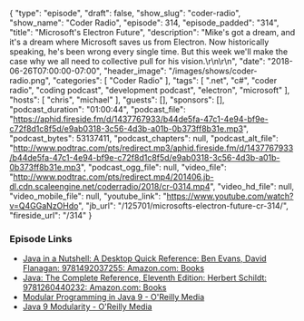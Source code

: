 {
  "type": "episode",
  "draft": false,
  "show_slug": "coder-radio",
  "show_name": "Coder Radio",
  "episode": 314,
  "episode_padded": "314",
  "title": "Microsoft's Electron Future",
  "description": "Mike's got a dream, and it's a dream where Microsoft saves us from Electron. Now historically speaking, he's been wrong every single time. But this week we'll make the case why we all need to collective pull for his vision.\r\n\r\n",
  "date": "2018-06-26T07:00:00-07:00",
  "header_image": "/images/shows/coder-radio.png",
  "categories": [
    "Coder Radio"
  ],
  "tags": [
    ".net",
    "c#",
    "coder radio",
    "coding podcast",
    "development podcast",
    "electron",
    "microsoft"
  ],
  "hosts": [
    "chris",
    "michael"
  ],
  "guests": [],
  "sponsors": [],
  "podcast_duration": "01:00:44",
  "podcast_file": "https://aphid.fireside.fm/d/1437767933/b44de5fa-47c1-4e94-bf9e-c72f8d1c8f5d/e9ab0318-3c56-4d3b-a01b-0b373ff8b31e.mp3",
  "podcast_bytes": 53137411,
  "podcast_chapters": null,
  "podcast_alt_file": "http://www.podtrac.com/pts/redirect.mp3/aphid.fireside.fm/d/1437767933/b44de5fa-47c1-4e94-bf9e-c72f8d1c8f5d/e9ab0318-3c56-4d3b-a01b-0b373ff8b31e.mp3",
  "podcast_ogg_file": null,
  "video_file": "http://www.podtrac.com/pts/redirect.mp4/201406.jb-dl.cdn.scaleengine.net/coderradio/2018/cr-0314.mp4",
  "video_hd_file": null,
  "video_mobile_file": null,
  "youtube_link": "https://www.youtube.com/watch?v=Q4GGaNzOHdo",
  "jb_url": "/125701/microsofts-electron-future-cr-314/",
  "fireside_url": "/314"
}


### Episode Links

  * [Java in a Nutshell: A Desktop Quick Reference: Ben Evans, David Flanagan: 9781492037255: Amazon.com: Books](https://www.amazon.com/Java-Nutshell-Desktop-Quick-Reference/dp/1492037257/ref=sr_1_2?ie=UTF8&qid=1529957015&sr=8-2&keywords=Java+10 "Java in a Nutshell: A Desktop Quick Reference: Ben Evans, David Flanagan: 9781492037255: Amazon.com: Books")
  * [Java: The Complete Reference, Eleventh Edition: Herbert Schildt: 9781260440232: Amazon.com: Books](https://www.amazon.com/Java-Complete-Reference-Herbert-Schildt/dp/1260440230/ref=sr_1_1?ie=UTF8&qid=1529957015&sr=8-1&keywords=Java+10 "Java: The Complete Reference, Eleventh Edition: Herbert Schildt: 9781260440232: Amazon.com: Books")
  * [Modular Programming in Java 9 - O'Reilly Media](http://shop.oreilly.com/product/9781787126909.do "Modular Programming in Java 9 - O'Reilly Media")
  * [Java 9 Modularity - O'Reilly Media](http://shop.oreilly.com/product/0636920049494.do "Java 9 Modularity - O'Reilly Media")


